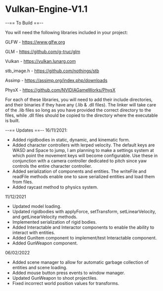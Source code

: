 # Vulkan-Engine-V1.1
--== To Build ==--

You will need the following libraries included in your project:

GLFW - https://www.glfw.org

GLM - https://github.com/g-truc/glm

Vulkan - https://vulkan.lunarg.com

stb_image.h - https://github.com/nothings/stb

Assimp - https://assimp.org/index.php/downloads

PhysX - https://github.com/NVIDIAGameWorks/PhysX

For each of these libraries, you will need to add their include directories, and their binaries if they have any (.lib & .dll files). The linker will take care of the .lib files so long as you have provided the correct directory to the files, while .dll files should be copied to the directory where the executable is built.

--== Updates ==--
16/11/2021:
- Added rigidbodies in static, dynamic, and kinematic form.
- Added character controllers with lerped velocity. The default keys are WASD and Space to jump, I am planning to make a settings system at which point the movement keys will become configurable. Use these in conjunction with a camera controller dedicated to pitch since yaw controls the entire character controller.
- Added serialization of components and entities. The writeFile and readFile methods enable one to save serialized entities and load them from files.
- Added raycast method to physics system.

11/12/2021
- Updated model loading.
- Updated rigidbodies with applyForce, setTransform, setLinearVelocity, and getLinearVelocity methods.
- Implemented serialization of rigid bodies.
- Added Interactable and Interactor components to enable the ability to interact with entities.
- Added GunItem component to implement/test Interactable component.
- Added GunWeapon component.

06/02/2022
- Added scene manager to allow for automatic garbage collection of entities and scene loading.
- Added mouse button press events to window manager.
- Updated GunWeapon to shoot projectiles.
- Fixed incorrect world position values for transforms.
